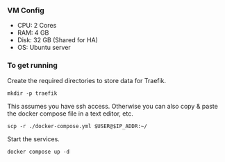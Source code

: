 ### VM Config
- CPU: 2 Cores
- RAM: 4 GB
- Disk: 32 GB (Shared for HA)
- OS: Ubuntu server

### To get running
Create the required directories to store data for Traefik.

`mkdir -p traefik`

This assumes you have ssh access. Otherwise you can also copy & paste the docker compose file in a text editor, etc.

`scp -r ./docker-compose.yml $USER@$IP_ADDR:~/`

Start the services.

`docker compose up -d`